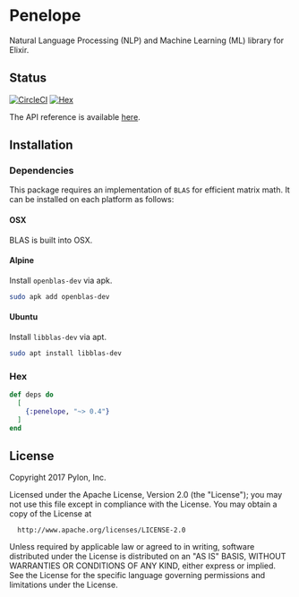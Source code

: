 # Penelope

Natural Language Processing (NLP) and Machine Learning (ML) library for Elixir.

## Status
[![CircleCI](http://circleci-badges-max.herokuapp.com/img/pylon/penelope?token=:circle-ci-token)](https://circleci.com/gh/pylon/penelope)
[![Hex](http://img.shields.io/hexpm/v/penelope.svg?style=flat)](https://hex.pm/packages/penelope)

The API reference is available [here](https://hexdocs.pm/penelope/).

## Installation

### Dependencies
This package requires an implementation of `BLAS` for efficient matrix math.
It can be installed on each platform as follows:

#### OSX
BLAS is built into OSX.

#### Alpine
Install `openblas-dev` via apk.

```bash
sudo apk add openblas-dev
```

#### Ubuntu
Install `libblas-dev` via apt.

```bash
sudo apt install libblas-dev
```

### Hex
```elixir
def deps do
  [
    {:penelope, "~> 0.4"}
  ]
end
```

## License

Copyright 2017 Pylon, Inc.

  Licensed under the Apache License, Version 2.0 (the "License");
  you may not use this file except in compliance with the License.
  You may obtain a copy of the License at

      http://www.apache.org/licenses/LICENSE-2.0

  Unless required by applicable law or agreed to in writing, software
  distributed under the License is distributed on an "AS IS" BASIS,
  WITHOUT WARRANTIES OR CONDITIONS OF ANY KIND, either express or implied.
  See the License for the specific language governing permissions and
  limitations under the License.
